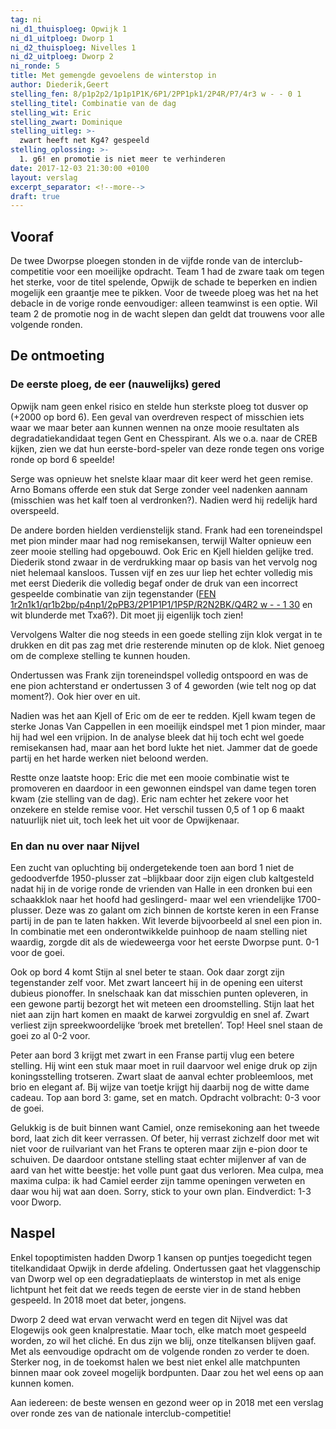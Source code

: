 ```yaml
---
tag: ni
ni_d1_thuisploeg: Opwijk 1
ni_d1_uitploeg: Dworp 1
ni_d2_thuisploeg: Nivelles 1
ni_d2_uitploeg: Dworp 2
ni_ronde: 5
title: Met gemengde gevoelens de winterstop in
author: Diederik,Geert
stelling_fen: 8/p1p2p2/1p1p1P1K/6P1/2PP1pk1/2P4R/P7/4r3 w - - 0 1
stelling_titel: Combinatie van de dag
stelling_wit: Eric
stelling_zwart: Dominique
stelling_uitleg: >-
  zwart heeft net Kg4? gespeeld
stelling_oplossing: >-
  1. g6! en promotie is niet meer te verhinderen
date: 2017-12-03 21:30:00 +0100
layout: verslag
excerpt_separator: <!--more-->
draft: true
---
```

## Vooraf

De twee Dworpse ploegen stonden in de vijfde ronde van de interclub-competitie voor een moeilijke opdracht. Team 1 had de zware taak om tegen het sterke, voor de titel spelende, Opwijk de schade te beperken en indien mogelijk een graantje mee te pikken. Voor de tweede ploeg was het na het debacle in de vorige ronde eenvoudiger: alleen teamwinst is een optie. Wil team 2 de promotie nog in de wacht slepen dan geldt dat trouwens voor alle volgende ronden.<!--more-->

## De ontmoeting

### De eerste ploeg, de eer (nauwelijks) gered

Opwijk nam geen enkel risico en stelde hun sterkste ploeg tot dusver op (+2000 op bord 6). Een geval van overdreven respect of misschien iets waar we maar beter aan kunnen wennen na onze mooie resultaten als degradatiekandidaat tegen Gent en Chesspirant. Als we o.a. naar de CREB kijken, zien we dat hun eerste-bord-speler van deze ronde tegen ons vorige ronde op bord 6 speelde!

Serge was opnieuw het snelste klaar maar dit keer werd het geen remise. Arno Bomans offerde een stuk dat Serge zonder veel nadenken aannam (misschien was het kalf toen al verdronken?). Nadien werd hij redelijk hard overspeeld.

De andere borden hielden verdienstelijk stand. Frank had een toreneindspel met pion minder maar had nog remisekansen, terwijl Walter opnieuw een zeer mooie stelling had opgebouwd. Ook Eric en Kjell hielden gelijke tred. Diederik stond zwaar in de verdrukking maar op basis van het vervolg nog niet helemaal kansloos. Tussen vijf en zes uur liep het echter volledig mis met eerst Diederik die volledig begaf onder de druk van een incorrect gespeelde combinatie van zijn tegenstander ([FEN 1r2n1k1/qr1b2bp/p4np1/2pPB3/2P1P1P1/1P5P/R2N2BK/Q4R2 w - - 1 30][1] en wit blunderde met Txa6?). Dit moet jij eigenlijk toch zien!

Vervolgens Walter die nog steeds in een goede stelling zijn klok vergat in te drukken en dit pas zag met drie resterende minuten op de klok. Niet genoeg om de complexe stelling te kunnen houden.

Ondertussen was Frank zijn toreneindspel volledig ontspoord en was de ene pion achterstand er ondertussen 3 of 4 geworden (wie telt nog op dat moment?). Ook hier over en uit.

Nadien was het aan Kjell of Eric om de eer te redden. Kjell kwam tegen de sterke Jonas Van Cappellen in een moeilijk eindspel met 1 pion minder, maar hij had wel een vrijpion. In de analyse bleek dat hij toch echt wel goede remisekansen had, maar aan het bord lukte het niet. Jammer dat de goede partij en het harde werken niet beloond werden.

Restte onze laatste hoop: Eric die met een mooie combinatie wist te promoveren en daardoor in een gewonnen eindspel van dame tegen toren kwam (zie stelling van de dag). Eric nam echter het zekere voor het onzekere en stelde remise voor. Het verschil tussen 0,5 of 1 op 6 maakt natuurlijk niet uit, toch leek het uit voor de Opwijkenaar.

### En dan nu over naar Nijvel

Een zucht van opluchting bij ondergetekende toen aan bord 1 niet de gedoodverfde 1950-plusser zat –blijkbaar door zijn eigen club kaltgesteld nadat hij in de vorige ronde de vrienden van Halle in een dronken bui een schaakklok naar het hoofd had geslingerd- maar wel een vriendelijke 1700-plusser. Deze was zo galant om zich binnen de kortste keren in een Franse partij in de pan te laten hakken. Wit leverde bijvoorbeeld al snel een pion in. In combinatie met een onderontwikkelde puinhoop de naam stelling niet waardig, zorgde dit als de wiedeweerga voor het eerste Dworpse punt. 0-1 voor de goei. 

Ook op bord 4 komt Stijn al snel beter te staan. Ook daar zorgt zijn tegenstander zelf voor. Met zwart lanceert hij in de opening een uiterst dubieus pionoffer. In snelschaak kan dat misschien punten opleveren, in een gewone partij bezorgt het wit meteen een droomstelling. Stijn laat het niet aan zijn hart komen en maakt de karwei zorgvuldig en snel af. Zwart verliest zijn spreekwoordelijke ‘broek met bretellen’. Top! Heel snel staan de goei zo al 0-2 voor.

Peter aan bord 3 krijgt met zwart in een Franse partij vlug een betere stelling. Hij wint een stuk maar moet in ruil daarvoor wel enige druk op zijn koningsstelling trotseren. Zwart slaat de aanval echter probleemloos, met brio en elegant af. Bij wijze van toetje krijgt hij daarbij nog de witte dame cadeau. Top aan bord 3: game, set en match. Opdracht volbracht: 0-3 voor de goei.

Gelukkig is de buit binnen want Camiel, onze remisekoning aan het tweede bord, laat zich dit keer verrassen. Of beter, hij verrast zichzelf door met wit niet voor de ruilvariant van het Frans te opteren maar zijn e-pion door te schuiven. De daardoor ontstane stelling staat echter mijlenver af van de aard van het witte beestje:  het volle punt gaat dus verloren. Mea culpa, mea maxima culpa: ik had Camiel eerder zijn tamme openingen verweten en daar wou hij wat aan doen. Sorry, stick to your own plan. Eindverdict: 1-3 voor Dworp.

## Naspel

Enkel topoptimisten hadden Dworp 1 kansen op puntjes toegedicht tegen titelkandidaat Opwijk in derde afdeling. Ondertussen gaat het vlaggenschip van Dworp wel op een degradatieplaats de winterstop in met als enige lichtpunt het feit dat we reeds tegen de eerste vier in de stand hebben gespeeld. In 2018 moet dat beter, jongens. 

Dworp 2 deed wat ervan verwacht werd en tegen dit Nijvel was dat Elogewijs ook geen knalprestatie. Maar toch, elke match moet gespeeld worden, zo wil het cliché. En dus zijn we blij, onze titelkansen blijven gaaf. Met als eenvoudige opdracht om de volgende ronden zo verder te doen. Sterker nog, in de toekomst halen we best niet enkel alle matchpunten binnen maar ook zoveel mogelijk bordpunten. Daar zou het wel eens op aan kunnen komen. 

Aan iedereen: de beste wensen en gezond weer op in 2018 met een verslag over ronde zes van de nationale interclub-competitie!

[1]: https://lichess.org/analysis/standard/1r2n1k1/qr1b2bp/p4np1/2pPB3/2P1P1P1/1P5P/R2N2BK/Q4R2_w_-_-_1_30
